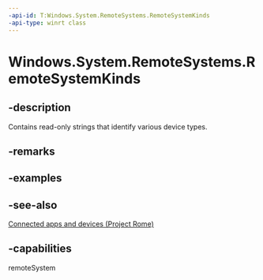 ```yaml
---
-api-id: T:Windows.System.RemoteSystems.RemoteSystemKinds
-api-type: winrt class
---
```


<!-- Class syntax.
public class RemoteSystemKinds 
-->

# Windows.System.RemoteSystems.RemoteSystemKinds

## -description
Contains read-only strings that identify various device types.

## -remarks

## -examples

## -see-also
[Connected apps and devices (Project Rome)](https://msdn.microsoft.com/windows/uwp/launch-resume/connected-apps-and-devices)

## -capabilities
remoteSystem
